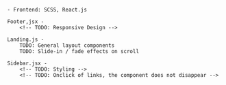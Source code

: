 <!-- For Notes within the build: -->

<!-- Stack: -->
    - Frontend: SCSS, React.js

<!-- Layout Components: -->

    Footer,jsx - 
        <!-- TODO: Responsive Design -->

    


<!-- Pages Components: -->
    Landing.js -
        TODO: General layout components
        TODO: Slide-in / fade effects on scroll

    Sidebar.jsx -
        <!-- TODO: Styling -->
        <!-- TODO: Onclick of links, the component does not disappear -->

    